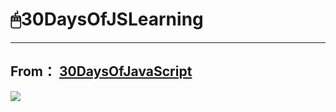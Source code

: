 # 🖱30DaysOfJSLearning
---
## From： [30DaysOfJavaScript](https://github.com/Asabeneh/30DaysOfJavaScript)

![]( https://raw.githubusercontent.com/Asabeneh/30DaysOfJavaScript/master/images/day_1_1.png )

